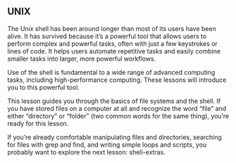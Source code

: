 ## UNIX
The Unix shell has been around longer than most of its users have been alive. It has survived because it’s a powerful tool that allows
users to perform complex and powerful tasks, often with just a few keystrokes or lines of code. It helps users automate repetitive tasks 
and easily combine smaller tasks into larger, more powerful workflows.

Use of the shell is fundamental to a wide range of advanced computing tasks, including high-performance computing. These lessons will introduce you to this powerful tool.



This lesson guides you through the basics of file systems and the shell. If you have stored files on a computer at all and recognize 
the word “file” and either “directory” or “folder” (two common words for the same thing), you’re ready for this lesson.

If you’re already comfortable manipulating files and directories, searching for files with grep and find, and writing simple loops and 
scripts, you probably want to explore the next lesson: shell-extras.

